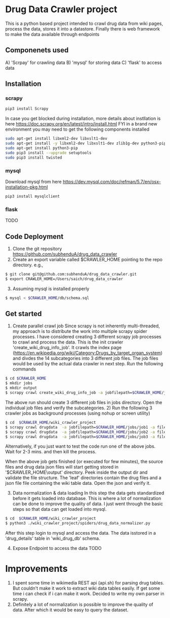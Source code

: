 # Drug Data Crawler project
This is a python based project intended to crawl drug data from wiki pages, process the data, stores it into a datastore. Finally there is web framework to make the data available through endpoints
## Componenets used 
A) 'Scrpay' for crawling data 
B) 'mysql' for storing data 
C) 'flask' to access data 

## Installation

### scrapy
```bash
pip3 install Scrapy 
```
In case you get blocked during installation, more details about instllation is here 
https://doc.scrapy.org/en/latest/intro/install.html
FYI in a brand new environment you may need to get the following components installed
```bash
sudo apt-get install libxml2-dev libxslt1-dev
sudo apt-get install -y libxml2-dev libxslt1-dev zlib1g-dev python3-pip
sudo apt-get install python3-pip
sudo pip3 install --upgrade setuptools
sudo pip3 install twisted
```
### mysql
Download mysql from here https://dev.mysql.com/doc/refman/5.7/en/osx-installation-pkg.html
```bash
pip3 install mysqlclient
```
### flask
TODO

## Code Deployment 

1) Clone the git repository 
https://github.com/subhenduA/drug_data_crawler
2) Create an export variable called $CRAWLER_HOME pointing to the repo directory. e.g.,
```bash
$ git clone git@github.com:subhenduA/drug_data_crawler.git
$ export CRAWLER_HOME=/Users/saich/drug_data_crawler
```
3) Assuming mysql is installed properly 
```bash
$ mysql < $CRAWLER_HOME/db/schema.sql
```
## Get started

1) Create parallel crawl job
Since scrapy is not inherently multi-threaded, my approach is to distribute the work into multiple scrapy spider processes. I have considered creating 3 different scrapy job processes to crawl and process the data. This is the init crawler 'create_wiki_drug_info_job'. It crawls the index page (https://en.wikipedia.org/wiki/Category:Drugs_by_target_organ_system) and divdes the 14 subcategories into 3 different job files. The job files would be used by the actual data crawler in next step. Run the following commands

```bash
$ cd $CRAWLER_HOME
$ mkdir jobs
$ mkdir output
$ scrapy crawl create_wiki_drug_info_job -a jobfilepath=$CRAWLER_HOME/jobs -a output=$CRAWLER_HOME/output
```
The above run should create 3 different job files in jobs directory. Open the individual job files and verify the subcategories.
2) Run the following 3 crawler jobs as background processes (using nohup or screen utility) 
```bash
$ cd  $CRAWLER_HOME/wiki_crawler_project
$ scrapy crawl drugdata  -a jobfilepath=$CRAWLER_HOME/jobs/job1 -a filepath=$CRAWLER_HOME/output
$ scrapy crawl drugdata  -a jobfilepath=$CRAWLER_HOME/jobs/job2 -a filepath=$CRAWLER_HOME/output
$ scrapy crawl drugdata  -a jobfilepath=$CRAWLER_HOME/jobs/job3 -a filepath=$CRAWLER_HOME/output
```
Alternatively, if you just want to test the code run one of the above jobs. Wait for  2-3 mins. and then kill the process. 

When the above job gets finished (or executed for few minutes), the source files and drug data json files will start getting stored in '$CRAWLER_HOME\output' directory. Peek inside the output dir and validate the file structure. The 'leaf' directories contain the drug files and a json file file containing the wiki table data. Open the json and verify it. 

3) Data normalization & data loading 
In this step the data gets standardized before it gets loaded into database. This is where a lot of normalization can be done to improve the quality of data. I just went through the basic steps so that data can get loaded into mysql. 
```bash
$ cd  $CRAWLER_HOME/wiki_crawler_project
$ python3 ./wiki_crawler_project/spiders/drug_data_normalizer.py
```
After this step login to mysql and access the data. The data isstored in a 'drug_details' table in 'wiki_drug_db' schema.

4) Expose Endpoint to access the data 
TODO

# Improvements 
1) I spent some time in wikimedia REST api (api.sh) for parsing drug tables. But couldn't make it work to extract wiki data tables easily. If get some time i can check if i can make it work. Decided to write my own parser in scrapy.
2) Definitely a lot of normalization is possible to improve the quality of data. After which it would be easy to query the dataset. 


